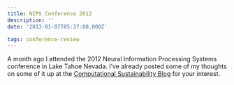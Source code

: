 ```yaml
---
title: NIPS Conference 2012
description: ''
date: '2013-01-07T05:37:00.000Z'

tags: conference-review
---
```


A month ago I attended the 2012 Neural Information Processing Systems conference in Lake Tahoe Nevada. I’ve already posted some of my thoughts on some of it up at the [Computational Sustainability Blog](http://blog.computational-sustainability.org/2013/01/04/happy-new-year/) for your interest.

